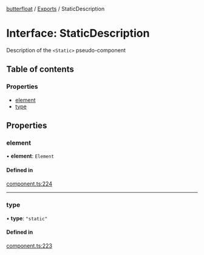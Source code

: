 [butterfloat](../README.md) / [Exports](../modules.md) / StaticDescription

# Interface: StaticDescription

Description of the `<Static>` pseudo-component

## Table of contents

### Properties

- [element](StaticDescription.md#element)
- [type](StaticDescription.md#type)

## Properties

### element

• **element**: `Element`

#### Defined in

[component.ts:224](https://github.com/WorldMaker/butterfloat/blob/0fc9e0b/component.ts#L224)

___

### type

• **type**: ``"static"``

#### Defined in

[component.ts:223](https://github.com/WorldMaker/butterfloat/blob/0fc9e0b/component.ts#L223)
